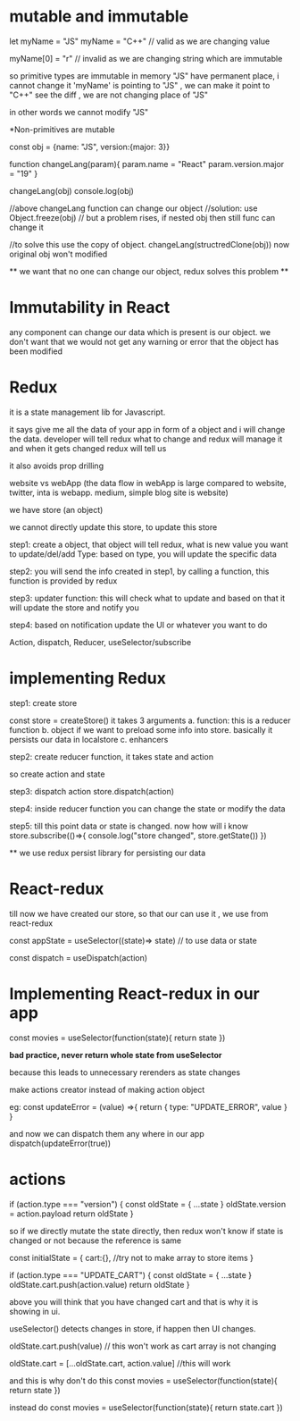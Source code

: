 # mutable and immutable

let myName = "JS"
myName = "C++" // valid as we are changing value

myName[0] = "r" // invalid as we are changing string which are immutable

so primitive types are immutable
in memory "JS" have permanent place, i cannot change it
'myName' is pointing to "JS" , we can make it point to "C++"
see the diff , we are not changing place of "JS"

in other words we cannot modify "JS"

\*Non-primitives are mutable

const obj = {name: "JS", version:{major: 3}}

function changeLang(param){
param.name = "React"
param.version.major = "19"
}

changeLang(obj)
console.log(obj)

//above changeLang function can change our object
//solution: use Object.freeze(obj)
// but a problem rises, if nested obj then still func can change it

//to solve this use the copy of object.
changeLang(structredClone(obj))
now original obj won't modified

** we want that no one can change our object, redux solves this problem **

# Immutability in React

any component can change our data which is present is our object. we don't want that
we would not get any warning or error that the object has been modified

# Redux

it is a state management lib for Javascript.

it says give me all the data of your app in form of a object and i will change the data.
developer will tell redux what to change and redux will manage it and when it gets changed redux will tell us

it also avoids prop drilling

website vs webApp (the data flow in webApp is large compared to website, twitter, inta is webapp. medium, simple blog site is website)

we have store (an object)

we cannot directly update this store, to update this store

step1:
create a object, that object will tell redux, what is new value you want to update/del/add
Type: based on type, you will update the specific data

step2:
you will send the info created in step1, by calling a function, this function is provided by redux

step3:
updater function: this will check what to update and based on that it will update the store and notify you

step4:
based on notification update the UI or whatever you want to do

Action, dispatch, Reducer, useSelector/subscribe

# implementing Redux

step1: create store

const store = createStore()
it takes 3 arguments
a. function: this is a reducer function
b. object
if we want to preload some info into store. basically it persists our data in localstore
c. enhancers

step2: create reducer function, it takes state and action

so create action and state

step3: dispatch action
store.dispatch(action)

step4: inside reducer function you can change the state or modify the data

step5: till this point data or state is changed. now how will i know
store.subscribe(()=>{
console.log("store changed", store.getState())
})

\*\* we use redux persist library for persisting our data

# React-redux

till now we have created our store, so that our <App /> can use it , we use <Provider store ={store}> from react-redux

const appState = useSelector((state)=> state) // to use data or state

const dispatch = useDispatch(action)

# Implementing React-redux in our app

const movies = useSelector(function(state){
return state
})

**bad practice, never return whole state from useSelector**

because this leads to unnecessary rerenders as state changes

make actions creator instead of making action object

eg: const updateError = (value) =>{
return {
type: "UPDATE_ERROR",
value
}
}

and now we can dispatch them any where in our app
dispatch(updateError(true))

# actions

if (action.type === "version") {
const oldState = { ...state }
oldState.version = action.payload
return oldState
}

so if we directly mutate the state directly, then redux won't know if state is changed or not because the reference is same

const initialState = {
cart:{}, //try not to make array to store items
}

if (action.type === "UPDATE_CART") {
const oldState = { ...state }
oldState.cart.push(action.value)
return oldState
}

above you will think that you have changed cart and that is why it is showing in ui.

useSelector() detects changes in store, if happen then UI changes.

oldState.cart.push(value) // this won't work as cart array is not changing

oldState.cart = [...oldState.cart, action.value] //this will work

and this is why
don't do this const movies = useSelector(function(state){
return state
})

instead do
const movies = useSelector(function(state){
return state.cart
})
